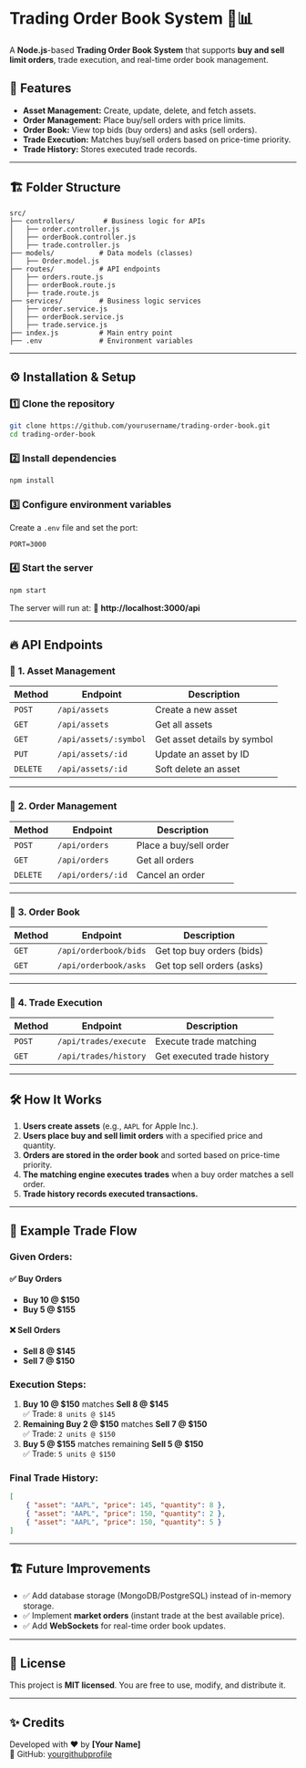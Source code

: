 # Trading Order Book System 🏦📊

A **Node.js**-based **Trading Order Book System** that supports **buy and sell limit orders**, trade execution, and real-time order book management.

## 🚀 Features

- **Asset Management:** Create, update, delete, and fetch assets.
- **Order Management:** Place buy/sell orders with price limits.
- **Order Book:** View top bids (buy orders) and asks (sell orders).
- **Trade Execution:** Matches buy/sell orders based on price-time priority.
- **Trade History:** Stores executed trade records.

---

## 🏗️ Folder Structure

```
src/
├── controllers/       # Business logic for APIs
│   ├── order.controller.js
│   ├── orderBook.controller.js
│   ├── trade.controller.js
├── models/           # Data models (classes)
│   ├── Order.model.js
├── routes/           # API endpoints
│   ├── orders.route.js
│   ├── orderBook.route.js
│   ├── trade.route.js
├── services/         # Business logic services
│   ├── order.service.js
│   ├── orderBook.service.js
│   ├── trade.service.js
├── index.js          # Main entry point
├── .env              # Environment variables
```

---

## ⚙️ Installation & Setup

### 1️⃣ Clone the repository

```sh
git clone https://github.com/yourusername/trading-order-book.git
cd trading-order-book
```

### 2️⃣ Install dependencies

```sh
npm install
```

### 3️⃣ Configure environment variables

Create a `.env` file and set the port:

```
PORT=3000
```

### 4️⃣ Start the server

```sh
npm start
```

The server will run at:
🔗 **http://localhost:3000/api**

---

## 🔥 API Endpoints

### 📌 **1. Asset Management**

| Method | Endpoint               | Description                 |
|--------|------------------------|-----------------------------|
| `POST` | `/api/assets`          | Create a new asset          |
| `GET`  | `/api/assets`          | Get all assets              |
| `GET`  | `/api/assets/:symbol`  | Get asset details by symbol |
| `PUT`  | `/api/assets/:id`      | Update an asset by ID       |
| `DELETE` | `/api/assets/:id`    | Soft delete an asset        |

---

### 📌 **2. Order Management**

| Method | Endpoint           | Description             |
|--------|--------------------|-------------------------|
| `POST` | `/api/orders`      | Place a buy/sell order  |
| `GET`  | `/api/orders`      | Get all orders          |
| `DELETE` | `/api/orders/:id` | Cancel an order         |

---

### 📌 **3. Order Book**

| Method | Endpoint             | Description                  |
|--------|----------------------|------------------------------|
| `GET`  | `/api/orderbook/bids` | Get top buy orders (bids)   |
| `GET`  | `/api/orderbook/asks` | Get top sell orders (asks)  |

---

### 📌 **4. Trade Execution**

| Method | Endpoint             | Description                 |
|--------|----------------------|-----------------------------|
| `POST` | `/api/trades/execute` | Execute trade matching      |
| `GET`  | `/api/trades/history` | Get executed trade history  |

---

## 🛠️ How It Works

1. **Users create assets** (e.g., `AAPL` for Apple Inc.).
2. **Users place buy and sell limit orders** with a specified price and quantity.
3. **Orders are stored in the order book** and sorted based on price-time priority.
4. **The matching engine executes trades** when a buy order matches a sell order.
5. **Trade history records executed transactions.**

---

## 📌 Example Trade Flow

### **Given Orders:**
#### ✅ Buy Orders
- **Buy 10 @ $150**
- **Buy 5 @ $155**

#### ❌ Sell Orders
- **Sell 8 @ $145**
- **Sell 7 @ $150**

### **Execution Steps:**
1. **Buy 10 @ $150** matches **Sell 8 @ $145**  
   ✅ Trade: `8 units @ $145`
2. **Remaining Buy 2 @ $150** matches **Sell 7 @ $150**  
   ✅ Trade: `2 units @ $150`
3. **Buy 5 @ $155** matches remaining **Sell 5 @ $150**  
   ✅ Trade: `5 units @ $150`

### **Final Trade History:**
```json
[
    { "asset": "AAPL", "price": 145, "quantity": 8 },
    { "asset": "AAPL", "price": 150, "quantity": 2 },
    { "asset": "AAPL", "price": 150, "quantity": 5 }
]
```

---

## 🏗️ Future Improvements

- ✅ Add database storage (MongoDB/PostgreSQL) instead of in-memory storage.
- ✅ Implement **market orders** (instant trade at the best available price).
- ✅ Add **WebSockets** for real-time order book updates.

---

## 📜 License

This project is **MIT licensed**. You are free to use, modify, and distribute it.

---

## ✨ Credits

Developed with ❤️ by **[Your Name]**  
🔗 GitHub: [yourgithubprofile](https://github.com/yourusername)


